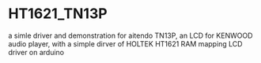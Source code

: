 # HT1621_TN13P
a simle driver and demonstration for aitendo TN13P, an LCD for KENWOOD audio player, with a simple dirver of HOLTEK HT1621 RAM mapping LCD driver on arduino
